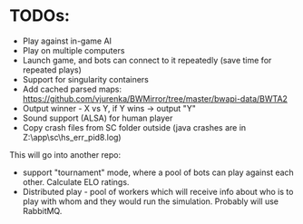 # TODOs:

- Play against in-game AI
- Play on multiple computers
- Launch game, and bots can connect to it repeatedly (save time for repeated plays)
- Support for singularity containers
- Add cached parsed maps: https://github.com/vjurenka/BWMirror/tree/master/bwapi-data/BWTA2
- Output winner - X vs Y, if Y wins -> output "Y"
- Sound support (ALSA) for human player
- Copy crash files from SC folder outside (java crashes are in Z:\app\sc\hs_err_pid8.log)

This will go into another repo:

- support "tournament" mode, where a pool of bots can play against each other.
  Calculate ELO ratings.
- Distributed play - pool of workers which will receive info
  about who is to play with whom and they would run the simulation.
  Probably will use RabbitMQ.
